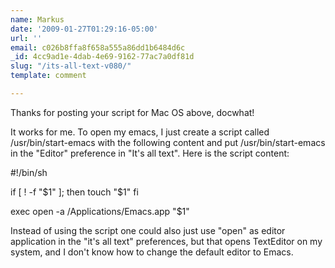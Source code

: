 ```yaml
---
name: Markus
date: '2009-01-27T01:29:16-05:00'
url: ''
email: c026b8ffa8f658a555a86dd1b6484d6c
_id: 4cc9ad1e-4dab-4e69-9162-77ac7a0df81d
slug: "/its-all-text-v080/"
template: comment

---
```


Thanks for posting your script for Mac OS above, docwhat!

It works for me. To open my emacs, I just create a script called /usr/bin/start-emacs with the following content and put /usr/bin/start-emacs in the "Editor" preference in "It's all text". Here is the script content:

 #!/bin/sh

 if [ ! -f "$1" ]; then
   touch "$1"
 fi

 exec open -a /Applications/Emacs.app "$1"

Instead of using the script one could also just use "open" as editor application in the "it's all text" preferences, but that opens TextEditor on my system, and I don't know how to change the default editor to Emacs.
